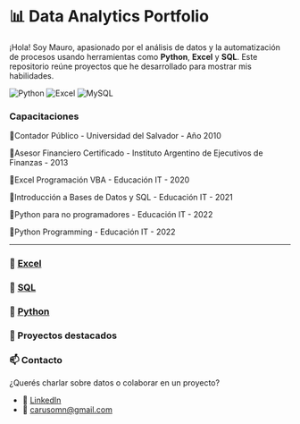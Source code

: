 # 📊 Data Analytics Portfolio

¡Hola! Soy Mauro, apasionado por el análisis de datos y la automatización de procesos usando herramientas como **Python**, **Excel** y **SQL**. Este repositorio reúne proyectos que he desarrollado para mostrar mis habilidades.

![Python](https://img.shields.io/badge/Python-3776AB?style=for-the-badge&logo=python&logoColor=white)
![Excel](https://img.shields.io/badge/Excel-217346?style=for-the-badge&logo=microsoft-excel&logoColor=white)
![MySQL](https://img.shields.io/badge/MySQL-4479A1?style=for-the-badge&logo=mysql&logoColor=white)

### Capacitaciones 
<p>🥇Contador Público - Universidad del Salvador - Año 2010</p>
<p>🥇Asesor Financiero Certificado - Instituto Argentino de Ejecutivos de Finanzas - 2013</p>
<p>🥇Excel Programación VBA - Educación IT - 2020</p>
<p>🥇Introducción a Bases de Datos y SQL - Educación IT - 2021</p>
<p>🥇Python para no programadores - Educación IT - 2022</p>
<p>🥇Python Programming - Educación IT - 2022</p>

---
### 📁 [Excel](./Excel/)
### 📁 [SQL](./SQL/)
### 📁 [Python](./Python/)

### 🚀 Proyectos destacados


### 📫 Contacto

¿Querés charlar sobre datos o colaborar en un proyecto?

- 💼 [LinkedIn](https://www.linkedin.com/in/maurocaruso/)
- 📧 carusomn@gmail.com